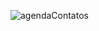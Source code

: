 ![agendaContatos](https://user-images.githubusercontent.com/60588616/114309004-1a421680-9abc-11eb-891d-ad4adb740c8b.gif)

